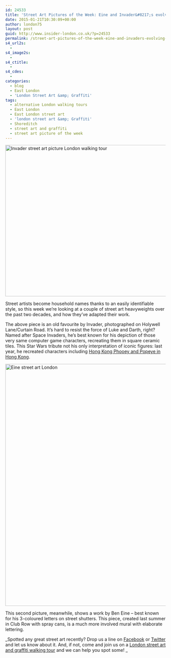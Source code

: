 ```yaml
---
id: 24533
title: 'Street Art Pictures of the Week: Eine and Invader&#8217;s evolving style'
date: 2015-01-21T10:30:09+00:00
author: london75
layout: post
guid: http://www.insider-london.co.uk/?p=24533
permalink: /street-art-pictures-of-the-week-eine-and-invaders-evolving-style/
s4_url2s:
  - 
s4_image2s:
  - 
s4_ctitle:
  - 
s4_cdes:
  - 
categories:
  - blog
  - East London
  - 'London Street Art &amp; Graffiti'
tags:
  - alternative London walking tours
  - East London
  - East London street art
  - 'london street art &amp; Graffiti'
  - Shoreditch
  - street art and graffiti
  - street art picture of the week
---
```

<img class="aligncenter wp-image-24536 size-full" src="http://www.insider-london.co.uk/wp-content/uploads/2015/01/27b_mini.jpg" alt="Invader street art picture London walking tour" width="560" height="475" />

Street artists become household names thanks to an easily identifiable style, so this week we&#8217;re looking at a couple of street art heavyweights over the past two decades, and how they&#8217;ve adapted their work.

The above piece is an old favourite by Invader, photographed on Holywell Lane/Curtain Road. It&#8217;s hard to resist the force of Luke and Darth, right? Named after Space Invaders, he&#8217;s best known for his depiction of those very same computer game characters, recreating them in square ceramic tiles. This Star Wars tribute not his only interpretation of iconic figures: last year, he recreated characters including <a href="http://www.streetartnews.net/2014/01/invader-invades-hong-kong-part-iv.html" target="_blank">Hong Kong Phooey and Popeye in Hong Kong</a>.

<img class="aligncenter wp-image-24535 size-full" src="http://www.insider-london.co.uk/wp-content/uploads/2015/01/18_mini.jpg" alt="Eine street art London" width="569" height="759" />

This second picture, meanwhile, shows a work by Ben Eine &#8211; best known for his 3-coloured letters on street shutters. This piece, created last summer in Club Row with spray cans, is a much more involved mural with elaborate lettering.

_Spotted any great street art recently? Drop us a line on <a href="https://www.facebook.com/insiderlondon" target="_blank">Facebook</a> or <a href="twitter.com/insiderlondon" target="_blank">Twitter</a> and let us know about it. And, if not, come and join us on a <a href="http://www.insider-london.co.uk/london-graffiti-artists-walking-tours/" target="_blank">London street art and graffiti walking tour</a> and we can help you spot some! _